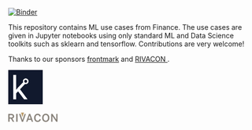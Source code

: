 [![Binder](https://mybinder.org/badge_logo.svg)](https://mybinder.org/v2/gh/pailabteam/ml_finance/master)

This repository contains ML use cases from Finance. 
The use cases are given in Jupyter notebooks using only standard ML and Data Science toolkits such as sklearn and tensorflow.
Contributions are very welcome!

Thanks to our sponsors [frontmark](https://www.frontmark.de/) and [RIVACON ](https://www.rivacon.com/).

[<img src="images/favicon_2.png" width='70px'>](https://www.frontmark.de/)

[<img src="images/logo.png" width='100px'>](https://www.rivacon.com/)


